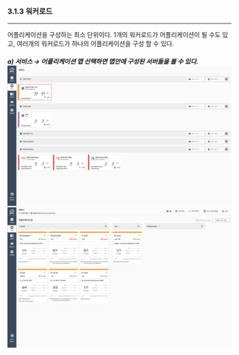 ### 3.1.3   워커로드

---

어플리케이션을 구성하는 최소 단위이다. 1개의 워커로드가 어플리케이션이 될 수도 있고, 여러개의 워커로드가 하나의 어플리케이션을 구성 할 수 있다.

##### a\) 서비스 → 어플리케이션 맵 선택하면 맵안에 구성된 서버들을 볼 수 있다.![](/assets/KR/3.0.0/3.1.3_1.png)![](/assets/KR/3.0.0/3.1.3_2.png)



